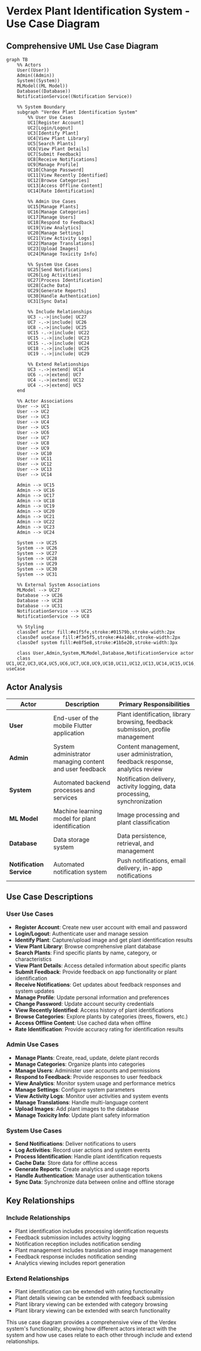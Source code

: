 # Verdex Plant Identification System - Use Case Diagram

## Comprehensive UML Use Case Diagram

```mermaid
graph TB
    %% Actors
    User((User))
    Admin((Admin))
    System((System))
    MLModel((ML Model))
    Database((Database))
    NotificationService((Notification Service))

    %% System Boundary
    subgraph "Verdex Plant Identification System"
        %% User Use Cases
        UC1[Register Account]
        UC2[Login/Logout]
        UC3[Identify Plant]
        UC4[View Plant Library]
        UC5[Search Plants]
        UC6[View Plant Details]
        UC7[Submit Feedback]
        UC8[Receive Notifications]
        UC9[Manage Profile]
        UC10[Change Password]
        UC11[View Recently Identified]
        UC12[Browse Categories]
        UC13[Access Offline Content]
        UC14[Rate Identification]

        %% Admin Use Cases
        UC15[Manage Plants]
        UC16[Manage Categories]
        UC17[Manage Users]
        UC18[Respond to Feedback]
        UC19[View Analytics]
        UC20[Manage Settings]
        UC21[View Activity Logs]
        UC22[Manage Translations]
        UC23[Upload Images]
        UC24[Manage Toxicity Info]

        %% System Use Cases
        UC25[Send Notifications]
        UC26[Log Activities]
        UC27[Process Identification]
        UC28[Cache Data]
        UC29[Generate Reports]
        UC30[Handle Authentication]
        UC31[Sync Data]

        %% Include Relationships
        UC3 -.->|include| UC27
        UC7 -.->|include| UC26
        UC8 -.->|include| UC25
        UC15 -.->|include| UC22
        UC15 -.->|include| UC23
        UC15 -.->|include| UC24
        UC18 -.->|include| UC25
        UC19 -.->|include| UC29

        %% Extend Relationships
        UC3 -.->|extend| UC14
        UC6 -.->|extend| UC7
        UC4 -.->|extend| UC12
        UC4 -.->|extend| UC5
    end

    %% Actor Associations
    User --> UC1
    User --> UC2
    User --> UC3
    User --> UC4
    User --> UC5
    User --> UC6
    User --> UC7
    User --> UC8
    User --> UC9
    User --> UC10
    User --> UC11
    User --> UC12
    User --> UC13
    User --> UC14

    Admin --> UC15
    Admin --> UC16
    Admin --> UC17
    Admin --> UC18
    Admin --> UC19
    Admin --> UC20
    Admin --> UC21
    Admin --> UC22
    Admin --> UC23
    Admin --> UC24

    System --> UC25
    System --> UC26
    System --> UC27
    System --> UC28
    System --> UC29
    System --> UC30
    System --> UC31

    %% External System Associations
    MLModel --> UC27
    Database --> UC26
    Database --> UC28
    Database --> UC31
    NotificationService --> UC25
    NotificationService --> UC8

    %% Styling
    classDef actor fill:#e1f5fe,stroke:#01579b,stroke-width:2px
    classDef useCase fill:#f3e5f5,stroke:#4a148c,stroke-width:2px
    classDef system fill:#e8f5e8,stroke:#1b5e20,stroke-width:3px

    class User,Admin,System,MLModel,Database,NotificationService actor
    class UC1,UC2,UC3,UC4,UC5,UC6,UC7,UC8,UC9,UC10,UC11,UC12,UC13,UC14,UC15,UC16,UC17,UC18,UC19,UC20,UC21,UC22,UC23,UC24,UC25,UC26,UC27,UC28,UC29,UC30,UC31 useCase
```

## Actor Analysis

| Actor | Description | Primary Responsibilities |
|-------|-------------|-------------------------|
| **User** | End-user of the mobile Flutter application | Plant identification, library browsing, feedback submission, profile management |
| **Admin** | System administrator managing content and user feedback | Content management, user administration, feedback response, analytics review |
| **System** | Automated backend processes and services | Notification delivery, activity logging, data processing, synchronization |
| **ML Model** | Machine learning model for plant identification | Image processing and plant classification |
| **Database** | Data storage system | Data persistence, retrieval, and management |
| **Notification Service** | Automated notification system | Push notifications, email delivery, in-app notifications |

## Use Case Descriptions

### User Use Cases
- **Register Account**: Create new user account with email and password
- **Login/Logout**: Authenticate user and manage session
- **Identify Plant**: Capture/upload image and get plant identification results
- **View Plant Library**: Browse comprehensive plant database
- **Search Plants**: Find specific plants by name, category, or characteristics
- **View Plant Details**: Access detailed information about specific plants
- **Submit Feedback**: Provide feedback on app functionality or plant identification
- **Receive Notifications**: Get updates about feedback responses and system updates
- **Manage Profile**: Update personal information and preferences
- **Change Password**: Update account security credentials
- **View Recently Identified**: Access history of plant identifications
- **Browse Categories**: Explore plants by categories (trees, flowers, etc.)
- **Access Offline Content**: Use cached data when offline
- **Rate Identification**: Provide accuracy rating for identification results

### Admin Use Cases
- **Manage Plants**: Create, read, update, delete plant records
- **Manage Categories**: Organize plants into categories
- **Manage Users**: Administer user accounts and permissions
- **Respond to Feedback**: Provide responses to user feedback
- **View Analytics**: Monitor system usage and performance metrics
- **Manage Settings**: Configure system parameters
- **View Activity Logs**: Monitor user activities and system events
- **Manage Translations**: Handle multi-language content
- **Upload Images**: Add plant images to the database
- **Manage Toxicity Info**: Update plant safety information

### System Use Cases
- **Send Notifications**: Deliver notifications to users
- **Log Activities**: Record user actions and system events
- **Process Identification**: Handle plant identification requests
- **Cache Data**: Store data for offline access
- **Generate Reports**: Create analytics and usage reports
- **Handle Authentication**: Manage user authentication tokens
- **Sync Data**: Synchronize data between online and offline storage

## Key Relationships

### Include Relationships
- Plant identification includes processing identification requests
- Feedback submission includes activity logging
- Notification reception includes notification sending
- Plant management includes translation and image management
- Feedback response includes notification sending
- Analytics viewing includes report generation

### Extend Relationships
- Plant identification can be extended with rating functionality
- Plant details viewing can be extended with feedback submission
- Plant library viewing can be extended with category browsing
- Plant library viewing can be extended with search functionality

This use case diagram provides a comprehensive view of the Verdex system's functionality, showing how different actors interact with the system and how use cases relate to each other through include and extend relationships. 